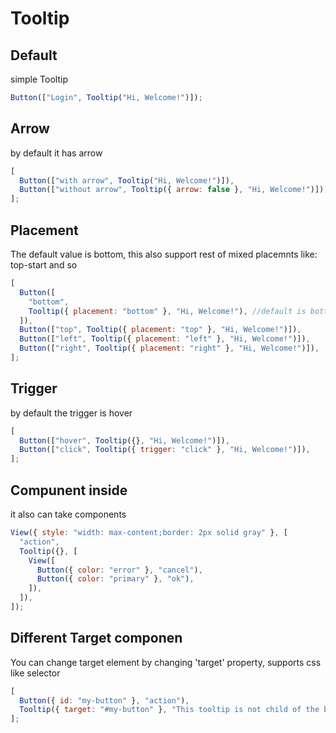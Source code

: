 # Tooltip

## Default

simple Tooltip

```js
Button(["Login", Tooltip("Hi, Welcome!")]);
```

## Arrow

by default it has arrow

```js
[
  Button(["with arrow", Tooltip("Hi, Welcome!")]),
  Button(["without arrow", Tooltip({ arrow: false }, "Hi, Welcome!")]),
];
```

## Placement

The default value is bottom, this also support rest of mixed placemnts like: top-start and so

```js
[
  Button([
    "bottom",
    Tooltip({ placement: "bottom" }, "Hi, Welcome!"), //default is bottom
  ]),
  Button(["top", Tooltip({ placement: "top" }, "Hi, Welcome!")]),
  Button(["left", Tooltip({ placement: "left" }, "Hi, Welcome!")]),
  Button(["right", Tooltip({ placement: "right" }, "Hi, Welcome!")]),
];
```

## Trigger

by default the trigger is hover

```js
[
  Button(["hover", Tooltip({}, "Hi, Welcome!")]),
  Button(["click", Tooltip({ trigger: "click" }, "Hi, Welcome!")]),
];
```

## Compunent inside

it also can take components

```js
View({ style: "width: max-content;border: 2px solid gray" }, [
  "action",
  Tooltip({}, [
    View([
      Button({ color: "error" }, "cancel"),
      Button({ color: "primary" }, "ok"),
    ]),
  ]),
]);
```

## Different Target componen

You can change target element by changing 'target' property, supports css like selector

```js
[
  Button({ id: "my-button" }, "action"),
  Tooltip({ target: "#my-button" }, "This tooltip is not child of the button"),
];
```
